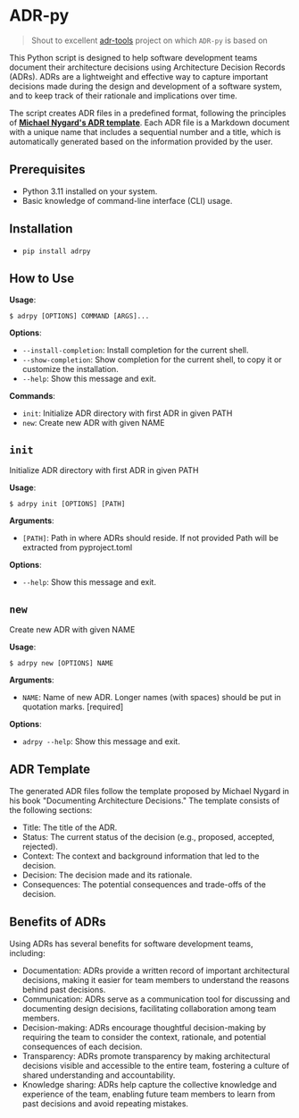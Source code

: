 # ADR-py

> Shout to excellent [adr-tools](https://github.com/npryce/adr-tools) project on which `ADR-py` is based on

This Python script is designed to help software development teams document their architecture decisions using Architecture Decision Records (ADRs). 
ADRs are a lightweight and effective way to capture important decisions made during the design and development of a software system, and to keep track of their rationale and implications over time.

The script creates ADR files in a predefined format, following the principles of **[Michael Nygard's ADR template](https://github.com/joelparkerhenderson/architecture-decision-record/blob/main/templates/decision-record-template-by-michael-nygard/index.md)**. 
Each ADR file is a Markdown document with a unique name that includes a sequential number and a title, which is automatically generated based on the information provided by the user.

## Prerequisites

- Python 3.11 installed on your system.
- Basic knowledge of command-line interface (CLI) usage.

## Installation

- `pip install adrpy`

## How to Use

**Usage**:

```console
$ adrpy [OPTIONS] COMMAND [ARGS]...
```

**Options**:

* `--install-completion`: Install completion for the current shell.
* `--show-completion`: Show completion for the current shell, to copy it or customize the installation.
* `--help`: Show this message and exit.

**Commands**:

* `init`: Initialize ADR directory with first ADR in given PATH
* `new`: Create new ADR with given NAME

## `init`

Initialize ADR directory with first ADR in given PATH

**Usage**:

```console
$ adrpy init [OPTIONS] [PATH]
```

**Arguments**:

* `[PATH]`: Path in where ADRs should reside. If not provided Path will be extracted from pyproject.toml

**Options**:

* `--help`: Show this message and exit.

## `new`

Create new ADR with given NAME

**Usage**:

```console
$ adrpy new [OPTIONS] NAME
```

**Arguments**:

* `NAME`: Name of new ADR. Longer names (with spaces) should be put in quotation marks.  [required]

**Options**:

* `adrpy --help`: Show this message and exit.


## **ADR Template**

The generated ADR files follow the template proposed by Michael Nygard in his book "Documenting Architecture Decisions." The template consists of the following sections:

- Title: The title of the ADR.
- Status: The current status of the decision (e.g., proposed, accepted, rejected).
- Context: The context and background information that led to the decision.
- Decision: The decision made and its rationale.
- Consequences: The potential consequences and trade-offs of the decision.

## **Benefits of ADRs**

Using ADRs has several benefits for software development teams, including:

- Documentation: ADRs provide a written record of important architectural decisions, making it easier for team members to understand the reasons behind past decisions.
- Communication: ADRs serve as a communication tool for discussing and documenting design decisions, facilitating collaboration among team members.
- Decision-making: ADRs encourage thoughtful decision-making by requiring the team to consider the context, rationale, and potential consequences of each decision.
- Transparency: ADRs promote transparency by making architectural decisions visible and accessible to the entire team, fostering a culture of shared understanding and accountability.
- Knowledge sharing: ADRs help capture the collective knowledge and experience of the team, enabling future team members to learn from past decisions and avoid repeating mistakes.